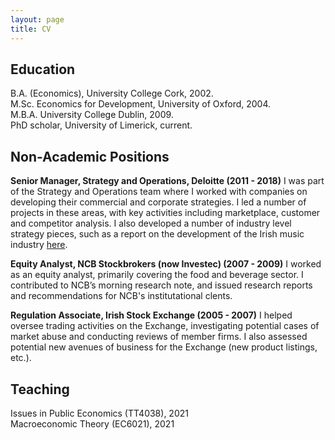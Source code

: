 ```yaml
---
layout: page
title: CV
---
```


## Education
B.A. (Economics), University College Cork, 2002.  
M.Sc. Economics for Development, University of Oxford, 2004.  
M.B.A. University College Dublin, 2009.  
PhD scholar, University of Limerick, current.

## Non-Academic Positions
**Senior Manager, Strategy and Operations, Deloitte (2011 - 2018)**
I was part of the Strategy and Operations team where I worked with companies on developing their commercial and corporate strategies. I led a number of projects in these areas, with key activities including marketplace, customer and competitor analysis. I also developed a number of industry level strategy pieces, such as a report on the development of the Irish music industry [here](https://imro.ie/news/the-socio-economic-contribution-of-music-to-the-irish-economy/).

**Equity Analyst, NCB Stockbrokers (now Investec) (2007 - 2009)**
I worked as an equity analyst, primarily covering the food and beverage sector.  I contributed to NCB’s morning research note, and issued research reports and recommendations for NCB's institutational clents.

**Regulation Associate, Irish Stock Exchange (2005 - 2007)**
I helped oversee trading activities on the Exchange, investigating potential cases of market abuse and conducting reviews of member firms. I also assessed potential new avenues of business for the Exchange (new product listings, etc.). 

## Teaching
Issues in Public Economics (TT4038), 2021  
Macroeconomic Theory (EC6021), 2021




